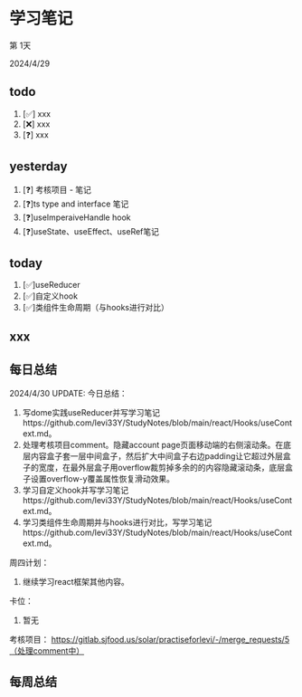 # 学习笔记

第 1天

2024/4/29

## todo

1. [✅] xxx
2. [❌] xxx
3. [❓] xxx

## yesterday

1. [❓] 考核项目 - 笔记
2. [❓]ts type and interface 笔记
3. [❓]useImperaiveHandle hook
4. [❓]useState、useEffect、useRef笔记

## today

1. [✅]useReducer
2. [✅]自定义hook
3. [✅]类组件生命周期（与hooks进行对比）

## xxx

## 每日总结

2024/4/30 UPDATE:
今日总结：

1. 写dome实践useReducer并写学习笔记https://github.com/levi33Y/StudyNotes/blob/main/react/Hooks/useContext.md。
2. 处理考核项目comment。隐藏account page页面移动端的右侧滚动条。在底层内容盒子套一层中间盒子，然后扩大中间盒子右边padding让它超过外层盒子的宽度，在最外层盒子用overflow裁剪掉多余的的内容隐藏滚动条，底层盒子设置overflow-y覆盖属性恢复滑动效果。
3. 学习自定义hook并写学习笔记https://github.com/levi33Y/StudyNotes/blob/main/react/Hooks/useContext.md。
4. 学习类组件生命周期并与hooks进行对比，写学习笔记https://github.com/levi33Y/StudyNotes/blob/main/react/Hooks/useContext.md。

周四计划：

1. 继续学习react框架其他内容。

卡位：

1.  暂无

考核项目：
https://gitlab.sjfood.us/solar/practiseforlevi/-/merge_requests/5（处理comment中）

## 每周总结

